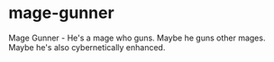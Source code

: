 mage-gunner
===========

Mage Gunner - He's a mage who guns. Maybe he guns other mages. Maybe he's also cybernetically enhanced.
